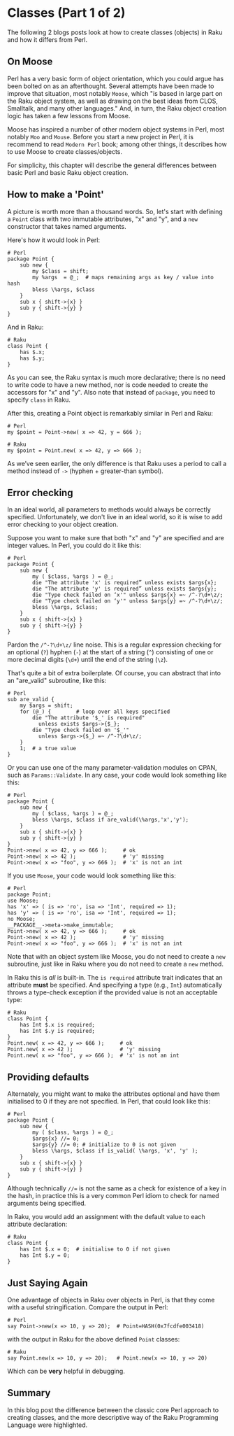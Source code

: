 # Classes (Part 1 of 2)
The following 2 blogs posts look at how to create classes (objects) in Raku and how it differs from Perl.

## On Moose
Perl has a very basic form of object orientation, which you could argue has been bolted on as an afterthought. Several attempts have been made to improve that situation, most notably `Moose`, which "is based in large part on the Raku object system, as well as drawing on the best ideas from CLOS, Smalltalk, and many other languages." And, in turn, the Raku object creation logic has taken a few lessons from Moose.

Moose has inspired a number of other modern object systems in Perl, most notably `Moo` and `Mouse`. Before you start a new project in Perl, it is recommend to read `Modern Perl` book; among other things, it describes how to use Moose to create classes/objects.

For simplicity, this chapter will describe the general differences between basic Perl and basic Raku object creation.

## How to make a 'Point'
A picture is worth more than a thousand words. So, let's start with defining a `Point` class with two immutable attributes, "x" and "y", and a `new` constructor that takes named arguments.

Here's how it would look in Perl:
```
# Perl
package Point {
    sub new {
        my $class = shift;
        my %args  = @_;  # maps remaining args as key / value into hash
        bless \%args, $class
    }
    sub x { shift->{x} }
    sub y { shift->{y} }
}
```
And in Raku:
```
# Raku
class Point {
    has $.x;
    has $.y;
}
```
As you can see, the Raku syntax is much more declarative; there is no need to write code to have a new method, nor is code needed to create the accessors for "x" and "y". Also note that instead of `package`, you need to specify `class` in Raku.

After this, creating a Point object is remarkably similar in Perl and Raku:
```
# Perl
my $point = Point->new( x => 42, y = 666 );
```
```
# Raku
my $point = Point.new( x => 42, y => 666 );
```
As we’ve seen earlier, the only difference is that Raku uses a period to call a method instead of `->` (hyphen + greater-than symbol).

## Error checking
In an ideal world, all parameters to methods would always be correctly specified. Unfortunately, we don't live in an ideal world, so it is wise to add error checking to your object creation.

Suppose you want to make sure that both "x" and "y" are specified and are integer values. In Perl, you could do it like this:
```
# Perl
package Point {
    sub new {
        my ( $class, %args ) = @_;
        die "The attribute 'x' is required” unless exists $args{x};
        die "The attribute 'y' is required” unless exists $args{y};
        die "Type check failed on ‘x'" unless $args{x} =~ /^-?\d+\z/;
        die "Type check failed on ‘y'" unless $args{y} =~ /^-?\d+\z/;
        bless \%args, $class;
    }
    sub x { shift->{x} }
    sub y { shift->{y} }
}
```
Pardon the `/^-?\d+\z/` line noise. This is a regular expression checking for an optional (`?`) hyphen (`-`) at the start of a string (`^`) consisting of one or more decimal digits (`\d+`) until the end of the string (`\z`).

That's quite a bit of extra boilerplate. Of course, you can abstract that into an "are_valid" subroutine, like this:
```
# Perl
sub are_valid {
    my $args = shift;
    for (@_) {        # loop over all keys specified
        die "The attribute '$_' is required"
          unless exists $args->{$_};
        die "Type check failed on '$_'"
          unless $args->{$_} =~ /^-?\d+\z/;
    }
    1;  # a true value
}
```
Or you can use one of the many parameter-validation modules on CPAN, such as `Params::Validate`. In any case, your code would look something like this:
```
# Perl
package Point {
    sub new {
        my ( $class, %args ) = @_;
        bless \%args, $class if are_valid(\%args,'x','y');
    }
    sub x { shift->{x} }
    sub y { shift->{y} }
}
Point->new( x => 42, y => 666 );     # ok
Point->new( x => 42 );               # 'y' missing
Point->new( x => "foo", y => 666 );  # 'x' is not an int
```
If you use `Moose`, your code would look something like this:
```
# Perl
package Point;
use Moose;
has 'x' => ( is => 'ro', isa => 'Int', required => 1);
has 'y' => ( is => 'ro', isa => 'Int', required => 1);
no Moose;
__PACKAGE__->meta->make_immutable;
Point->new( x => 42, y => 666 );     # ok
Point->new( x => 42 );               # 'y' missing
Point->new( x => "foo", y => 666 );  # 'x' is not an int
```
Note that with an object system like Moose, you do not need to create a `new` subroutine, just like in Raku where you do not need to create a `new` method.

In Raku this is *all* is built-in. The `is required` attribute trait indicates that an attribute **must** be specified. And specifying a type (e.g., `Int`) automatically throws a type-check exception if the provided value is not an acceptable type:
```
# Raku
class Point {
    has Int $.x is required;
    has Int $.y is required;
}
Point.new( x => 42, y => 666 );     # ok
Point.new( x => 42 );               # 'y' missing
Point.new( x => "foo", y => 666 );  # 'x' is not an int
```

## Providing defaults
Alternately, you might want to make the attributes optional and have them initialised to 0 if they are not specified. In Perl, that could look like this:
```
# Perl
package Point {
    sub new {
        my ( $class, %args ) = @_;
        $args{x} //= 0;
        $args{y} //= 0; # initialize to 0 is not given
        bless \%args, $class if is_valid( \%args, 'x', 'y' );
    }
    sub x { shift->{x} }
    sub y { shift->{y} }
}
```
Although technically  `//=` is not the same as a check for existence of a key in the hash, in practice this is a very common Perl idiom to check for named arguments being specified.

In Raku, you would add an assignment with the default value to each attribute declaration:
```
# Raku
class Point {
    has Int $.x = 0;  # initialise to 0 if not given
    has Int $.y = 0;
}
```

## Just Saying Again
One advantage of objects in Raku over objects in Perl, is that they come with a useful stringification.  Compare the output in Perl:
```
# Perl
say Point->new(x => 10, y => 20);  # Point=HASH(0x7fcdfe003418)
```
with the output in Raku for the above defined `Point` classes:
```
# Raku
say Point.new(x => 10, y => 20);   # Point.new(x => 10, y => 20)
```
Which can be **very** helpful in debugging.

## Summary
In this blog post the difference between the classic core Perl approach to creating classes, and the more descriptive way of the Raku Programming Language were highlighted.

